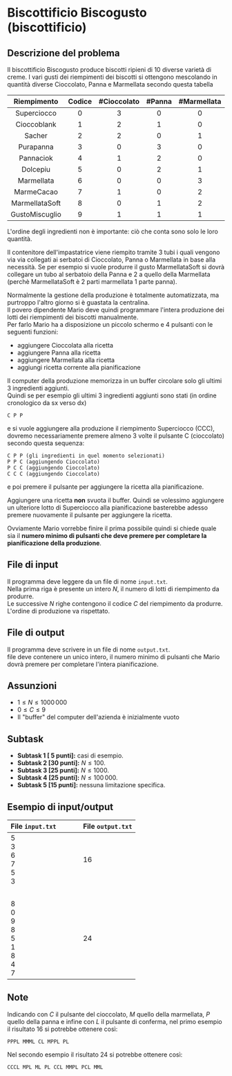# Biscottificio Biscogusto (biscottificio)

## Descrizione del problema
Il biscottificio Biscogusto produce biscotti ripieni di $10$ diverse varietà di creme.
I vari gusti dei riempimenti dei biscotti si ottengono mescolando in quantità diverse Cioccolato, Panna e Marmellata secondo questa tabella

|  Riempimento   | Codice | #Cioccolato | #Panna | #Marmellata |
| :------------: | :----: | :---------: | :----: | :---------: |
|  Superciocco   |   0    |      3      |   0    |      0      |
|  Cioccoblank   |   1    |      2      |   1    |      0      |
|     Sacher     |   2    |      2      |   0    |      1      |
|   Purapanna    |   3    |      0      |   3    |      0      |
|   Pannaciok    |   4    |      1      |   2    |      0      |
|    Dolcepiu    |   5    |      0      |   2    |      1      |
|   Marmellata   |   6    |      0      |   0    |      3      |
|   MarmeCacao   |   7    |      1      |   0    |      2      |
| MarmellataSoft |   8    |      0      |   1    |      2      |
| GustoMiscuglio |   9    |      1      |   1    |      1      |

L'ordine degli ingredienti non è importante:
ciò che conta sono solo le loro quantità.

Il contenitore dell'impastatrice viene riempito tramite 3 tubi i quali vengono via via collegati ai serbatoi di Cioccolato, Panna o Marmellata in base alla necessità.
Se per esempio si vuole produrre il gusto MarmellataSoft si dovrà collegare un tubo al serbatoio della Panna e 2 a quello della Marmellata (perchè MarmellataSoft è 2 parti marmellata 1 parte panna).

Normalmente la gestione della produzione è totalmente automatizzata, ma purtroppo l'altro giorno si è guastata la centralina.  
Il povero dipendente Mario deve quindi programmare l'intera produzione dei lotti dei riempimenti dei biscotti manualmente.  
Per farlo Mario ha a disposizione un piccolo schermo e 4 pulsanti con le seguenti funzioni:

- aggiungere Cioccolata alla ricetta
- aggiungere Panna alla ricetta
- aggiungere Marmellata alla ricetta
- aggiungi ricetta corrente alla pianificazione

Il computer della produzione memorizza in un buffer circolare solo gli ultimi 3 ingredienti aggiunti.  
Quindi se per esempio gli ultimi 3 ingredienti aggiunti sono stati (in ordine cronologico da sx verso dx)

```
C P P
```

e si vuole aggiungere alla produzione il riempimento Superciocco (CCC), dovremo necessariamente premere almeno 3 volte il pulsante C (cioccolato) secondo questa sequenza:

```
C P P (gli ingredienti in quel momento selezionati)
P P C (aggiungendo Cioccolato)
P C C (aggiungendo Cioccolato)
C C C (aggiungendo Cioccolato)
```
e poi premere il pulsante per aggiungere la ricetta alla pianificazione.

Aggiungere una ricetta **non** svuota il buffer. Quindi se volessimo aggiungere un ulteriore lotto di Superciocco alla pianificazione basterebbe adesso premere nuovamente il pulsante per aggiungere la ricetta.

Ovviamente Mario vorrebbe finire il prima possibile quindi si chiede quale sia il **numero minimo di pulsanti che deve premere per completare la pianificazione della produzione**.

## File di input

Il programma deve leggere da un file di nome `input.txt`.  
Nella prima riga è presente un intero $N$, il numero di lotti di riempimento da produrre.  
Le successive $N$ righe contengono il codice $C$ del riempimento da produrre.  
L'ordine di produzione va rispettato.

## File di output

Il programma deve scrivere in un file di nome `output.txt`.  
file deve contenere un unico intero, il numero minimo di pulsanti che Mario dovrà premere per completare l'intera pianificazione.


## Assunzioni

* $1 \leq N \leq 1000\, 000$
* $0 \leq C \leq 9$
* Il "buffer" del computer dell'azienda è inizialmente vuoto

## Subtask

- **Subtask 1 [ 5 punti]:** casi di esempio.
- **Subtask 2 [30 punti]:** $N \leq 100$.
- **Subtask 3 [25 punti]:** $N \leq 1000$.
- **Subtask 4 [25 punti]:** $N \leq 100\,000$.
- **Subtask 5 [15 punti]:** nessuna limitazione specifica.


## Esempio di input/output

| File `input.txt`                            | &nbsp;&nbsp;&nbsp;&nbsp;&nbsp;&nbsp;&nbsp; | File `output.txt` |
| :---------------------------------------- | :----------------------------------------: | :-------------- |
| 5<br>3<br>6<br>7<br>5<br>3                |                   &nbsp;                   | 16              |
| &nbsp;                                    |                   &nbsp;                   | &nbsp;          |
| 8<br>0<br>9<br>8<br>5<br>1<br>8<br>4<br>7 |                   &nbsp;                   | 24              |

## Note
Indicando con $C$ il pulsante del cioccolato, $M$ quello della marmellata, $P$ quello della panna e infine con $L$ il pulsante di conferma,
nel primo esempio il risultato $16$ si potrebbe ottenere così:

```
PPPL MMML CL MPPL PL
```

Nel secondo esempio il risultato $24$ si potrebbe ottenere così:

```
CCCL MPL ML PL CCL MMPL PCL MML
```
